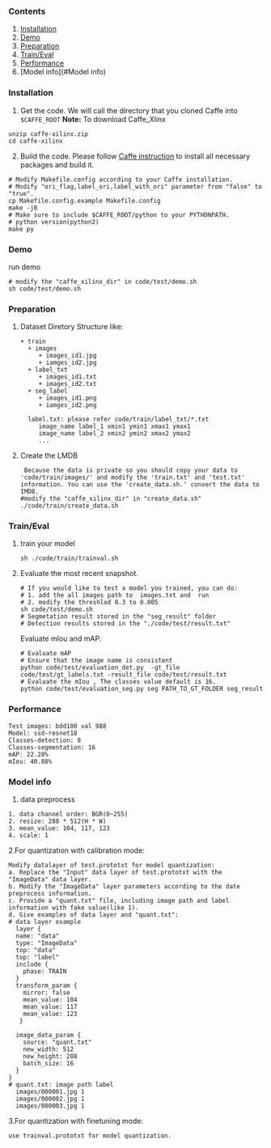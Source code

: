### Contents
1. [Installation](#installation)
2. [Demo](#Demo)
3. [Preparation](#Preparation)
4. [Train/Eval](#traineval)
5. [Performance](#Performance)
6. [Model info](#Model info)

### Installation
1. Get the code. We will call the directory that you cloned Caffe into `$CAFFE_ROOT`
  **Note:** To download Caffe_Xlinx
  
  ```shell
  unzip caffe-xilinx.zip
  cd caffe-xilinx
  ```

2. Build the code. Please follow [Caffe instruction](http://caffe.berkeleyvision.org/installation.html) to install all necessary packages and build it.
  ```shell
  # Modify Makefile.config according to your Caffe installation.
  # Modify "ori_flag,label_ori,label_with_ori" parameter from "false" to "true".
  cp Makefile.config.example Makefile.config
  make -j8
  # Make sure to include $CAFFE_ROOT/python to your PYTHONPATH.
  # python version(python2)
  make py
  ```
### Demo
 run demo
  ```shell
  # modify the "caffe_xilinx_dir" in code/test/demo.sh
  sh code/test/demo.sh
  ```
### Preparation
1. Dataset Diretory Structure like:
   ```shell
   + train
     + images
        + images_id1.jpg
        + iamges_id2.jpg
     + label_txt
        + images_id1.txt
        + images_id2.txt
     + seg_label
        + images_id1.png
        + iamges_id2.png
      
     label.txt: please refer code/train/label_txt/*.txt
        image_name label_1 xmin1 ymin1 xmax1 ymax1
        image_name label_2 xmin2 ymin2 xmax2 ymax2
        ...
     ```

2. Create the LMDB 
   ```shell
    Because the data is private so you should copy your data to 'code/train/images/' and modify the 'train.txt' and 'test.txt' information. You can use the 'create_data.sh.' convert the data to IMDB.
   #modify the "caffe_xilinx_dir" in "create_data.sh"
   ./code/train/create_data.sh
   ```

### Train/Eval
1. train your model
   ```shell
   sh ./code/train/trainval.sh
   ```
2. Evaluate the most recent snapshot.
   ```shell
   # If you would like to test a model you trained, you can do:
   # 1. add the all images path to  images.txt and  run 
   # 2. modify the threshlod 0.3 to 0.005 
   sh code/test/demo.sh
   # Segmetation result stored in the "seg_result" folder  
   # Detection results stored in the "./code/test/result.txt"
   ```
   Evaluate mIou and mAP.
   ```shell
   # Evaluate mAP
   # Ensure that the image name is consistent
   python code/test/evaluation_det.py  -gt_file code/test/gt_labels.txt -result_file code/test/result.txt
   # Evaluate the mIou , The classes value default is 16.
   python code/test/evaluation_seg.py seg PATH_TO_GT_FOLDER seg_result
   ```
### Performance
   ```shell
   Test images: bdd100 val 988
   Model: ssd-resnet18
   Classes-detection: 8
   Classes-segmentation: 16  
   mAP: 22.28% 
   mIou: 40.88%
   ```
### Model info
1. data preprocess
```
1. data channel order: BGR(0~255)                  
2. resize: 288 * 512(H * W) 
3. mean_value: 104, 117, 123
4. scale: 1
```
2.For quantization with calibration mode:
  ```
  Modify datalayer of test.prototxt for model quantization:
  a. Replace the "Input" data layer of test.prototxt with the "ImageData" data layer.
  b. Modify the "ImageData" layer parameters according to the date preprocess information.
  c. Provide a "quant.txt" file, including image path and label information with fake value(like 1).
  d. Give examples of data layer and "quant.txt":
  # data layer example
    layer {
    name: "data"
    type: "ImageData"
    top: "data"
    top: "label"
    include {
      phase: TRAIN
    }
    transform_param {
      mirror: false
      mean_value: 104
      mean_value: 117
      mean_value: 123
     }

    image_data_param {
      source: "quant.txt"
      new_width: 512  
      new_height: 288
      batch_size: 16
    }
  }
  # quant.txt: image path label
    images/000001.jpg 1
    images/000002.jpg 1
    images/000003.jpg 1

  ```
3.For quantization with finetuning mode: 
  ```
  use trainval.prototxt for model quantization.
  ```
